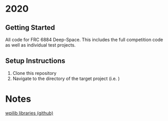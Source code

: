 # 2020

## Getting Started
All code for FRC 6884 Deep-Space. This includes the full competition code as well as individual test projects.

## Setup Instructions

1. Clone this repository
2. Navigate to the directory of the target project (i.e. )


Notes
=======
[wpilib libraries (github)](https://github.com/wpilibsuite/allwpilib/tree/master/wpilibj/src/main/java/edu/wpi/first/wpilibj)
